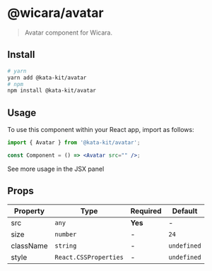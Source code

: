 # @wicara/avatar

> Avatar component for Wicara.

## Install

```sh
# yarn
yarn add @kata-kit/avatar
# npm
npm install @kata-kit/avatar
```

## Usage

To use this component within your React app, import as follows:

```jsx
import { Avatar } from '@kata-kit/avatar';

const Component = () => <Avatar src="" />;
```

See more usage in the JSX panel

## Props

| Property  | Type                  | Required | Default     |
| --------- | --------------------- | -------- | ----------- |
| src       | `any`                 | **Yes**  | -           |
| size      | `number`              | -        | `24`        |
| className | `string`              | -        | `undefined` |
| style     | `React.CSSProperties` | -        | `undefined` |
